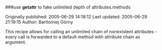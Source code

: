 ###use __getattr__ to fake unlimited depth of attributes.methods

Originally published: 2005-06-29 14:18:12
Last updated: 2005-06-29 21:19:15
Author: Bartlomiej Górny

This recipe allows for calling an unlimited chain of nonexistent attributes - every call is forwarded to a default method with attribute chain as argument.